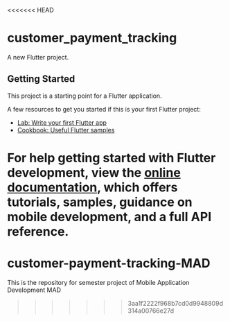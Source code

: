 <<<<<<< HEAD
# customer_payment_tracking

A new Flutter project.

## Getting Started

This project is a starting point for a Flutter application.

A few resources to get you started if this is your first Flutter project:

- [Lab: Write your first Flutter app](https://docs.flutter.dev/get-started/codelab)
- [Cookbook: Useful Flutter samples](https://docs.flutter.dev/cookbook)

For help getting started with Flutter development, view the
[online documentation](https://docs.flutter.dev/), which offers tutorials,
samples, guidance on mobile development, and a full API reference.
=======
# customer-payment-tracking-MAD
This is the repository for semester project of Mobile Application Development MAD
>>>>>>> 3aa1f2222f968b7cd0d9948809d314a00766e27d
